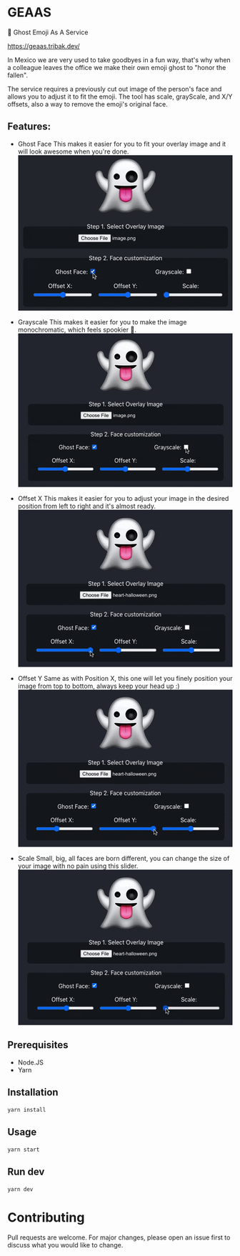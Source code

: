 # GEAAS
👻 Ghost Emoji As A Service

https://geaas.tribak.dev/

In Mexico we are very used to take goodbyes in a fun way, that's why when a colleague leaves the office we make their own emoji ghost to "honor the fallen".

The service requires a previously cut out image of the person's face and allows you to adjust it to fit the emoji. The tool has scale, grayScale, and X/Y offsets, also a way to remove the emoji's original face.

## Features:
- Ghost Face
This makes it easier for you to fit your overlay image and it will look awesome when you're done.
![Ghost face](./video/ghost-face.gif)

- Grayscale
This makes it easier for you to make the image monochromatic, which feels spookier 👻.
![Ghost face](./video/grayscale.gif)

- Offset X
This makes it easier for you to adjust your image in the desired position from left to right and it's almost ready.
![Ghost face](./video/offset-x.gif)

- Offset Y
Same as with Position X, this one will let you finely position your image from top to bottom, always keep your head up :)
![Ghost face](./video/offset-y.gif)

- Scale
Small, big, all faces are born different, you can change the size of your image with no pain using this slider.
![Ghost face](./video/scale.gif)

## Prerequisites
- Node.JS
- Yarn

## Installation
`yarn install`

## Usage
`yarn start`

## Run dev
`yarn dev`

# Contributing
Pull requests are welcome. For major changes, please open an issue first to discuss what you would like to change.
